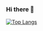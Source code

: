 ### Hi there 👋

<!--
**niubg/niubg** is a ✨ _special_ ✨ repository because its `README.md` (this file) appears on your GitHub profile.

Here are some ideas to get you started:

- 🔭 I’m currently working on ...
- 🌱 I’m currently learning ...
- 👯 I’m looking to collaborate on ...
- 🤔 I’m looking for help with ...
- 💬 Ask me about ...
- 📫 How to reach me: ...
- 😄 Pronouns: ...
- ⚡ Fun fact: ...
-->

<!-- ![Anurag's GitHub stats](https://github-readme-stats.vercel.app/api?username=niubg&show_icons=true&theme=radical) -->

[![Top Langs](https://github-readme-stats.vercel.app/api/top-langs/?username=niubg)](https://github.com/anuraghazra/github-readme-stats)
